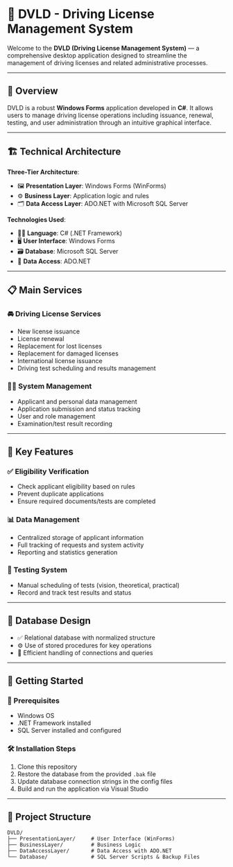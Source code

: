 # 🪪 DVLD - Driving License Management System

Welcome to the **DVLD (Driving License Management System)** — a comprehensive desktop application designed to streamline the management of driving licenses and related administrative processes.

---

## 🚦 Overview

DVLD is a robust **Windows Forms** application developed in **C#**. It allows users to manage driving license operations including issuance, renewal, testing, and user administration through an intuitive graphical interface.

---

## 🏗️ Technical Architecture

**Three-Tier Architecture**:
- 🖼️ **Presentation Layer**: Windows Forms (WinForms)
- ⚙️ **Business Layer**: Application logic and rules
- 🗂️ **Data Access Layer**: ADO.NET with Microsoft SQL Server

**Technologies Used**:
- 👨‍💻 **Language**: C# (.NET Framework)
- 🖥️ **User Interface**: Windows Forms
- 🗃️ **Database**: Microsoft SQL Server
- 🔗 **Data Access**: ADO.NET

---

## 📋 Main Services

### 🚘 Driving License Services
- New license issuance
- License renewal
- Replacement for lost licenses
- Replacement for damaged licenses
- International license issuance
- Driving test scheduling and results management

### 🧑‍💼 System Management
- Applicant and personal data management
- Application submission and status tracking
- User and role management
- Examination/test result recording

---

## 🔧 Key Features

### ✅ Eligibility Verification
- Check applicant eligibility based on rules
- Prevent duplicate applications
- Ensure required documents/tests are completed

### 📊 Data Management
- Centralized storage of applicant information
- Full tracking of requests and system activity
- Reporting and statistics generation

### 🧪 Testing System
- Manual scheduling of tests (vision, theoretical, practical)
- Record and track test results and status

---

## 💾 Database Design

- ✅ Relational database with normalized structure
- ⚙️ Use of stored procedures for key operations
- 🔄 Efficient handling of connections and queries

---

## 🚀 Getting Started

### 🧰 Prerequisites
- Windows OS
- .NET Framework installed
- SQL Server installed and configured

### 🛠️ Installation Steps
1. Clone this repository
2. Restore the database from the provided `.bak` file
3. Update database connection strings in the config files
4. Build and run the application via Visual Studio

---

## 📁 Project Structure

```plaintext
DVLD/
├── PresentationLayer/     # User Interface (WinForms)
├── BusinessLayer/         # Business Logic
├── DataAccessLayer/       # Data Access with ADO.NET
└── Database/              # SQL Server Scripts & Backup Files
